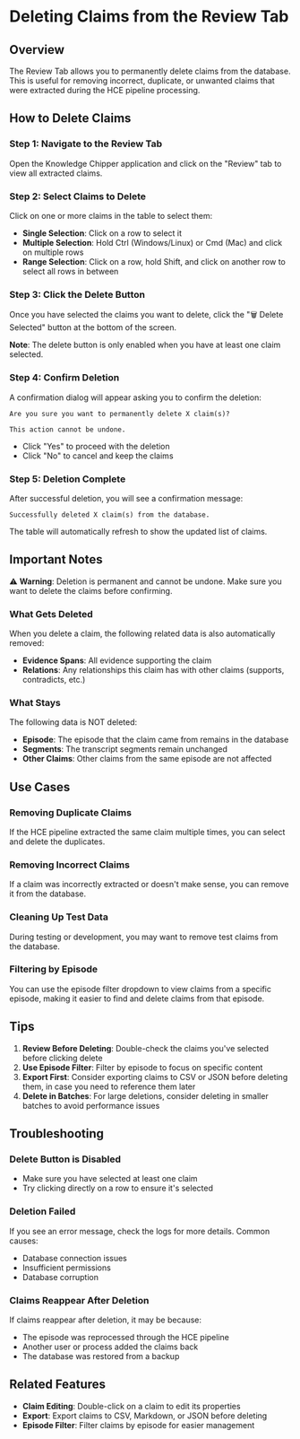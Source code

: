 # Deleting Claims from the Review Tab

## Overview

The Review Tab allows you to permanently delete claims from the database. This is useful for removing incorrect, duplicate, or unwanted claims that were extracted during the HCE pipeline processing.

## How to Delete Claims

### Step 1: Navigate to the Review Tab

Open the Knowledge Chipper application and click on the "Review" tab to view all extracted claims.

### Step 2: Select Claims to Delete

Click on one or more claims in the table to select them:

- **Single Selection**: Click on a row to select it
- **Multiple Selection**: Hold Ctrl (Windows/Linux) or Cmd (Mac) and click on multiple rows
- **Range Selection**: Click on a row, hold Shift, and click on another row to select all rows in between

### Step 3: Click the Delete Button

Once you have selected the claims you want to delete, click the "🗑️ Delete Selected" button at the bottom of the screen.

**Note**: The delete button is only enabled when you have at least one claim selected.

### Step 4: Confirm Deletion

A confirmation dialog will appear asking you to confirm the deletion:

```
Are you sure you want to permanently delete X claim(s)?

This action cannot be undone.
```

- Click "Yes" to proceed with the deletion
- Click "No" to cancel and keep the claims

### Step 5: Deletion Complete

After successful deletion, you will see a confirmation message:

```
Successfully deleted X claim(s) from the database.
```

The table will automatically refresh to show the updated list of claims.

## Important Notes

⚠️ **Warning**: Deletion is permanent and cannot be undone. Make sure you want to delete the claims before confirming.

### What Gets Deleted

When you delete a claim, the following related data is also automatically removed:

- **Evidence Spans**: All evidence supporting the claim
- **Relations**: Any relationships this claim has with other claims (supports, contradicts, etc.)

### What Stays

The following data is NOT deleted:

- **Episode**: The episode that the claim came from remains in the database
- **Segments**: The transcript segments remain unchanged
- **Other Claims**: Other claims from the same episode are not affected

## Use Cases

### Removing Duplicate Claims

If the HCE pipeline extracted the same claim multiple times, you can select and delete the duplicates.

### Removing Incorrect Claims

If a claim was incorrectly extracted or doesn't make sense, you can remove it from the database.

### Cleaning Up Test Data

During testing or development, you may want to remove test claims from the database.

### Filtering by Episode

You can use the episode filter dropdown to view claims from a specific episode, making it easier to find and delete claims from that episode.

## Tips

1. **Review Before Deleting**: Double-check the claims you've selected before clicking delete
2. **Use Episode Filter**: Filter by episode to focus on specific content
3. **Export First**: Consider exporting claims to CSV or JSON before deleting them, in case you need to reference them later
4. **Delete in Batches**: For large deletions, consider deleting in smaller batches to avoid performance issues

## Troubleshooting

### Delete Button is Disabled

- Make sure you have selected at least one claim
- Try clicking directly on a row to ensure it's selected

### Deletion Failed

If you see an error message, check the logs for more details. Common causes:
- Database connection issues
- Insufficient permissions
- Database corruption

### Claims Reappear After Deletion

If claims reappear after deletion, it may be because:
- The episode was reprocessed through the HCE pipeline
- Another user or process added the claims back
- The database was restored from a backup

## Related Features

- **Claim Editing**: Double-click on a claim to edit its properties
- **Export**: Export claims to CSV, Markdown, or JSON before deleting
- **Episode Filter**: Filter claims by episode for easier management
